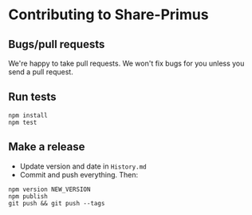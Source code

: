 # Contributing to Share-Primus

## Bugs/pull requests

We're happy to take pull requests.
We won't fix bugs for you unless you send a pull request.

## Run tests

    npm install
    npm test

## Make a release

* Update version and date in `History.md`
* Commit and push everything. Then:

```
npm version NEW_VERSION
npm publish
git push && git push --tags
```
